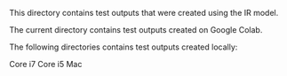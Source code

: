 This directory contains test outputs that were created using the IR model.

The current directory contains test outputs created on Google Colab.

The following directories contains test outputs created locally:

Core i7
Core i5
Mac
